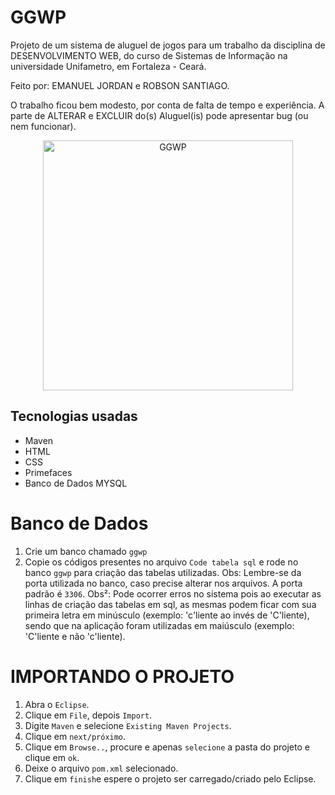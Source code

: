 # GGWP
Projeto de um sistema de aluguel de jogos para um trabalho da disciplina de DESENVOLVIMENTO WEB, do curso de Sistemas de Informação na universidade Unifametro, em Fortaleza - Ceará.

Feito por: 
EMANUEL JORDAN e ROBSON SANTIAGO.

O trabalho ficou bem modesto, por conta de falta de tempo e experiência. A parte de ALTERAR e EXCLUIR do(s) Aluguel(is) pode apresentar bug (ou nem funcionar). 

<p align="center">
    <img alt="GGWP" src="https://liquipedia.net/commons/images/thumb/a/ae/Ggwp_logo.png/600px-Ggwp_logo.png" width="400" />
</p>

## Tecnologias usadas
- Maven
- HTML
- CSS
- Primefaces
- Banco de Dados MYSQL

# Banco de Dados
1. Crie um banco chamado `ggwp`
2. Copie os códigos presentes no arquivo `Code tabela sql` e rode no banco `ggwp` para criação das tabelas utilizadas.
Obs: Lembre-se da porta utilizada no banco, caso precise alterar nos arquivos. A porta padrão é `3306`.
Obs²: Pode ocorrer erros no sistema pois ao executar as linhas de criação das tabelas em sql, as mesmas podem ficar com sua primeira letra em minúsculo (exemplo: 'c'liente ao invés de 'C'liente), sendo que na aplicação foram utilizadas em maiúsculo (exemplo: 'C'liente e não 'c'liente).  

# IMPORTANDO O PROJETO
1. Abra o `Eclipse`.
2. Clique em `File`, depois `Import`.
3. Digite `Maven` e selecione `Existing Maven Projects`.
4. Clique em `next/próximo`.
5. Clique em `Browse..`, procure e apenas `selecione` a pasta do projeto e clique em `ok`.
6. Deixe o arquivo `pom.xml` selecionado.
7. Clique em `finish`e espere o projeto ser carregado/criado pelo Eclipse.

